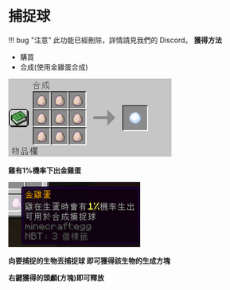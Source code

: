 # 捕捉球
!!! bug "注意"
    此功能已經刪除，詳情請見我們的 Discord。
**獲得方法**

- 購買
- 合成(使用金雞蛋合成)

![image](../image/goldegg.png)


**雞有1%機率下出金雞蛋**


![image](../image/goldegginfo.png)

**向要捕捉的生物丟捕捉球 即可獲得該生物的生成方塊**

**右鍵獲得的頭顱(方塊)即可釋放**
